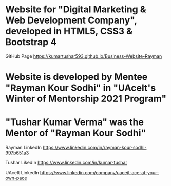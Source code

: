 # Website for "Digital Marketing & Web Development Company", developed in HTML5, CSS3 & Bootstrap 4

GitHub Page https://kumartushar593.github.io/Business-Website-Rayman

# Website is developed by Mentee "Rayman Kour Sodhi" in "UAceIt's Winter of Mentorship 2021 Program"
# "Tushar Kumar Verma" was the Mentor of "Rayman Kour Sodhi"
Rayman LinkedIn https://www.linkedin.com/in/rayman-kour-sodhi-997b651a3

Tushar LikedIn https://www.linkedin.com/in/kumar-tushar

UAceIt LinkedIn https://www.linkedin.com/company/uaceit-ace-at-your-own-pace
